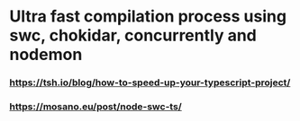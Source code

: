 # Ultra fast compilation process using swc, chokidar, concurrently and nodemon
### https://tsh.io/blog/how-to-speed-up-your-typescript-project/
### https://mosano.eu/post/node-swc-ts/
